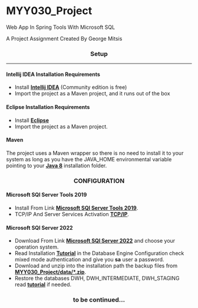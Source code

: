 # MYY030_Project
Web App In Spring Tools With Microsoft SQL 

A Project Assignment 
Created By George Mitsis

### <div align="center">Setup</div>

---

#### Intellij IDEA Installation Requirements

- Install [**Intellij IDEA**](https://www.jetbrains.com/idea/download/#section=windows) (Community edition is free)
- Import the project as a Maven project, and it runs out of the box

#### Eclipse Installation Requirements

- Install [**Eclipse**](https://www.eclipse.org/downloads/)
- Import the project as a Maven project.

#### Maven

The project uses a Maven wrapper so there is no need to install it to your system as long as you have the JAVA_HOME
environmental variable pointing to your [**Java 8**](https://www.oracle.com/java/technologies/downloads/archive/) installation
folder.

### <div align="center">CONFIGURATION</div>

#### Microsoft SQl Server Tools 2019

- Install From Link [**Microsoft SQl Server Tools 2019**](https://learn.microsoft.com/en-us/sql/ssms/download-sql-server-management-studio-ssms?view=sql-server-ver16).
- TCP/IP And Server Services Activation [**TCP/IP**](https://blog.devart.com/sql-server-ports.html).

#### Microsoft SQl Server 2022 

- Download From Link [**Microsoft SQl Server 2022**](https://www.microsoft.com/en-us/sql-server/sql-server-downloads) and choose your operation system.
- Read Installation [**Tutorial**](https://www.mssqltips.com/sqlservertip/7313/install-sql-server-2022/) in the Database Engine Configuration check mixed mode authentication and give you <b>sa</b> user a password.
- Download and unzip into the installation path the backup files from [**MYY030_Project/data/*.zip**](https://github.com/siavasiatras/MYY030_Project/tree/main/data).
- Restore the databases DWH, DWH_INTERMEDIATE, DWH_STAGING read [**tutorial**](https://www.ibm.com/docs/en/license-metric-tool?topic=database-restoring-ms-sql-server) if needed.


### <div align="center">to be continued...</div>
